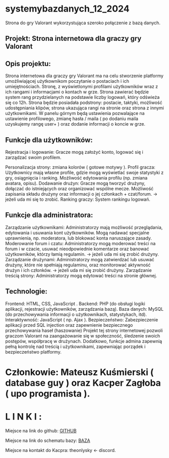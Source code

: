 # systemybazdanych_12_2024
Strona do gry Valorant wykorzystująca szeroko połączenie z bazą danych. 

## Projekt: Strona internetowa dla graczy gry Valorant

## Opis projektu: 
Strona internetowa dla graczy gry Valorant ma na celu stworzenie platformy umożliwiającej użytkownikom poczytanie o postaciach i ich umiejętnościach. Stronę, z wyświetlonymi profilami użytkowników wraz z ich rangami i informacjami o kontach w grze. Strona zawierać będzie system rang przydzielanych na podstawie liczby logowań, który odświeża się co 12h. Strona będzie posiadała podstrony: postacie, taktyki, możliwość udostępniania klipów, strona ukazująca rangi na stronie oraz strona z innymi użytkownikami. W panelu górnym będą ustawienia pozwalające na ustawienie profilowego, zmianę hasła / maila ( po dodaniu maila uzyskujemy rangę user+ ) oraz dodanie informacji o koncie w grze. 

## Funkcje dla użytkowników:
Rejestracja i logowanie: Gracze mogą założyć konto, logować się i zarządzać swoim profilem.

Personalizacja strony: zmiana kolorów ( gotowe motywy ).
Profil gracza: Użytkownicy mają własne profile, gdzie mogą wyświetlać swoje statystyki z gry, osiągnięcia i ranking. Możliwość edytowania profilu (np. zmiana avatara, opisu).
Dodawanie drużyn: Gracze mogą tworzyć drużyny, dołączać do istniejących oraz organizować wspólne mecze. Możliwość zapisania składu drużyny oraz informacji o jej członkach + czat/forum. -> jeżeli uda mi się to zrobić.
Ranking graczy: System rankingu logowań.

## Funkcje dla administratora:

Zarządzanie użytkownikami: Administratorzy mają możliwość przeglądania, edytowania i usuwania kont użytkowników. Mogą nadawać specjalne uprawnienia, np. moderatora, lub blokować konta naruszające zasady.
Moderowanie forum i czatu: Administratorzy mogą moderować treści na forum i w czacie, usuwać nieodpowiednie komentarze oraz banować użytkowników, którzy łamią regulamin. -> jeżeli uda mi się zrobić drużyny.
Zarządzanie drużynami: Administratorzy mogą zatwierdzać lub usuwać drużyny, które nie spełniają regulaminu, oraz monitorować aktywność drużyn i ich członków. -> jeżeli uda mi się zrobić drużyny.
Zarządzanie treścią strony: Administratorzy mogą edytować treści na stronie głównej.
## Technologie:
Frontend: HTML, CSS, JavaScript .
Backend: PHP (do obsługi logiki aplikacji, rejestracji użytkowników, zarządzania bazą).
Baza danych: MySQL (do przechowywania informacji o użytkownikach, statystykach, itd).
Interaktywność: JavaScript ( np. Ajax ).
Bezpieczeństwo: Zabezpieczenie aplikacji przed SQL injection oraz zapewnienie bezpiecznego przechowywania haseł (haszowanie)
Projekt tej strony internetowej pozwoli graczom Valorant na zaangażowanie się w społeczność, śledzenie swoich postępów, współpracę w drużynach. Dodatkowo, funkcje admina zapewnią pełną kontrolę nad treścią i użytkownikami, zapewniając porządek i bezpieczeństwo platformy.

# Członkowie: Mateusz Kuśmierski ( database guy ) oraz Kacper Zagłoba ( upo programista ).
# L I N K I : 
Miejsce na link do github: [GITHUB](https://github.com/SkyleXisGod/systemybazdanych_12_2024/blob/main/README.md)

Miejsce na link do schematu bazy: [BAZA]()

Miejsce na kontakt do Kacpra: theonlysky <- discord.
